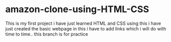 # amazon-clone-using-HTML-CSS
This is my first project i have just learned HTML and CSS using this i have just created the basic webpage in this i have to add links which i will do with time to time..
this branch is for practice
